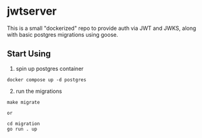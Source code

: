 # jwtserver
This is a small "dockerized" repo to provide auth via JWT and JWKS, along with basic postgres migrations using goose. 


## Start Using
1. spin up postgres container
```
docker compose up -d postgres
```

2. run the migrations
```
make migrate

or 

cd migration
go run . up
```
